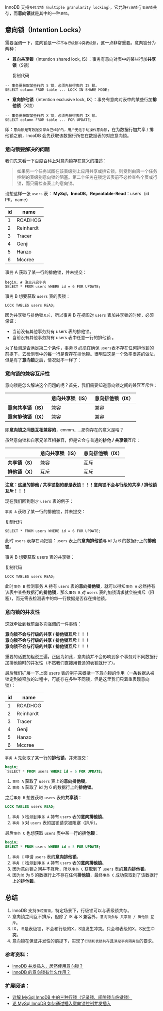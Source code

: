 InnoDB 支持`多粒度锁（multiple granularity locking）`，它允许`行级锁`与`表级锁`共存，而**意向锁**就是其中的一种`表锁`。

## 意向锁（Intention Locks）

需要强调一下，意向锁是一种`不与行级锁冲突表级锁`，这一点非常重要。意向锁分为两种：

- **意向共享锁**（intention shared lock, IS）：事务有意向对表中的某些行加**共享锁**（S锁）
    
    复制代码
      
 ```mysql
-- 事务要获取某些行的 S 锁，必须先获得表的 IS 锁。 
SELECT column FROM table ... LOCK IN SHARE MODE;
 ```   
- **意向排他锁**（intention exclusive lock, IX）：事务有意向对表中的某些行加**排他锁**（X锁）
    
    
```mysql
-- 事务要获取某些行的 X 锁，必须先获得表的 IX 锁。 
SELECT column FROM table ... FOR UPDATE;
```

即：`意向锁是有数据引擎自己维护的，用户无法手动操作意向锁`，在为数据行加共享 / 排他锁之前，InooDB 会先获取该数据行所在在数据表的对应意向锁。

### 意向锁要解决的问题

我们先来看一下百度百科上对意向锁存在意义的描述：

> 如果另一个任务试图在该表级别上应用共享或排它锁，则受到由第一个任务控制的表级别意向锁的阻塞。第二个任务在锁定该表前不必检查各个页或行锁，而只需检查表上的意向锁。

设想这样一张 `users` 表： **MySql**，**InnoDB**，**Repeatable-Read**：users（id PK，name）

|id|name|
|---|---|
|1|ROADHOG|
|2|Reinhardt|
|3|Tracer|
|4|Genji|
|5|Hanzo|
|6|Mccree|

事务 A 获取了某一行的排他锁，并未提交：

```mysql
begin; # 注意开启事务
SELECT * FROM users WHERE id = 6 FOR UPDATE;
```

事务 B 想要获取 `users` 表的表锁：
```mysql
LOCK TABLES users READ;
```

因为共享锁与排他锁`互斥`，所以事务 B 在视图对 `users` 表加共享锁的时候，必须保证：

- 当前没有其他事务持有 users 表的排他锁。
- 当前没有其他事务持有 users 表中任意一行的排他锁 。

为了检测是否满足第二个条件，事务 B 必须在确保 `users`表不存在任何排他锁的前提下，去检测表中的每一行是否存在排他锁。很明显这是一个效率很差的做法，但是有了**意向锁**之后，情况就不一样了：

### 意向锁的兼容互斥性

意向锁是怎么解决这个问题的呢？首先，我们需要知道意向锁之间的兼容互斥性：

|      |意向共享锁（IS）|意向排他锁（IX）|
|---|---|---|
|**意向共享锁（IS）**|兼容|兼容|
|**意向排他锁（IX）**|兼容|兼容|

即**意向锁之间是互相兼容的**，emmm......那你存在的意义是啥？

虽然意向锁和自家兄弟互相兼容，但是它会与普通的**排他 / 共享锁**互斥：

|        |意向共享锁（IS）|意向排他锁（IX）|
|---|---|---|
|**共享锁（S）**|兼容|互斥|
|**排他锁（X）**|互斥|互斥|

**注意：这里的排他 / 共享锁指的都是表锁！！！意向锁不会与行级的共享 / 排他锁互斥！！！**

现在我们回到刚才 `users` 表的例子：

`事务 A` 获取了某一行的排他锁，并未提交：

复制代码

`SELECT * FROM users WHERE id = 6 FOR UPDATE;`

此时 `users` 表存在两把锁：`users` 表上的**意向排他锁**与 id 为 6 的数据行上的**排他锁**。

事务 B 想要获取 users 表的共享锁：

复制代码

`LOCK TABLES users READ;`

此时`事务 B` 检测事务 A 持有 `users` 表的**意向排他锁**，就可以得知`事务 A` 必然持有该表中某些数据行的**排他锁**，那么`事务 B` 对 `users` 表的加锁请求就会被排斥（阻塞），而无需去检测表中的每一行数据是否存在排他锁。

### 意向锁的并发性

这就牵扯到我前面多次强调的一件事情：

**意向锁不会与行级的共享 / 排他锁互斥！！！**  
**意向锁不会与行级的共享 / 排他锁互斥！！！**  
**意向锁不会与行级的共享 / 排他锁互斥！！！**

重要的话要加粗说三遍，正因为如此，意向锁并不会影响到多个事务对不同数据行加排他锁时的并发性（不然我们直接用普通的表锁就行了）。

最后我们扩展一下上面 users 表的例子来概括一下意向锁的作用（一条数据从被锁定到被释放的过程中，可能存在多种不同锁，但是这里我们只着重表现意向锁）：

|id|name|
|---|---|
|1|ROADHOG|
|2|Reinhardt|
|3|Tracer|
|4|Genji|
|5|Hanzo|
|6|Mccree|

`事务 A` 先获取了某一行的**排他锁**，并未提交：

```sql
begin;
`SELECT * FROM users WHERE id = 6 FOR UPDATE;
```

1. `事务 A` 获取了 `users` 表上的**意向排他锁**。
2. `事务 A` 获取了 id 为 6 的数据行上的**排他锁**。

之后`事务 B` 想要获取 `users` 表的**共享锁**：

```sql
LOCK TABLES users READ;
```

1. `事务 B` 检测到`事务 A` 持有 `users` 表的**意向排他锁**。
2. `事务 B` 对 `users` 表的加锁请求被阻塞（排斥）。

最后`事务 C` 也想获取 `users` 表中某一行的**排他锁**：

```sql
begin;
SELECT * FROM users WHERE id = 5 FOR UPDATE;
```

1. `事务 C` 申请 `users` 表的**意向排他锁**。
2. `事务 C` 检测到`事务 A` 持有 `users` 表的**意向排他锁**。
3. 因为意向锁之间并不互斥，所以`事务 C` 获取到了 `users` 表的**意向排他锁**。
4. 因为id 为 5 的数据行上不存在任何**排他锁**，最终`事务 C` 成功获取到了该数据行上的**排他锁**。

## 总结

1. InnoDB 支持`多粒度锁`，特定场景下，行级锁可以与表级锁共存。
2. 意向锁之间互不排斥，但除了 IS 与 S 兼容外，`意向锁会与 共享锁 / 排他锁 互斥`。
3. IX，IS是表级锁，不会和行级的X，S锁发生冲突。只会和表级的X，S发生冲突。
4. 意向锁在保证并发性的前提下，实现了`行锁和表锁共存`且`满足事务隔离性`的要求。

### 参考资料：

- [InnoDB 并发插入，居然使用意向锁？](https://link.juejin.cn/?target=https%3A%2F%2Fmp.weixin.qq.com%2Fs%2FiViStnwUyypwTkQHWDIR_w "https://mp.weixin.qq.com/s/iViStnwUyypwTkQHWDIR_w")
- [InnoDB 的意向锁有什么作用？](https://link.juejin.cn/?target=https%3A%2F%2Fwww.zhihu.com%2Fquestion%2F51513268 "https://www.zhihu.com/question/51513268")

### 扩展阅读：

- [详解 MySql InnoDB 中的三种行锁（记录锁、间隙锁与临键锁）](https://juejin.cn/post/6844903666420285454 "https://juejin.cn/post/6844903666420285454")
- [论 MySql InnoDB 如何通过插入意向锁控制并发插入](https://juejin.cn/post/6844903666856493064 "https://juejin.cn/post/6844903666856493064")